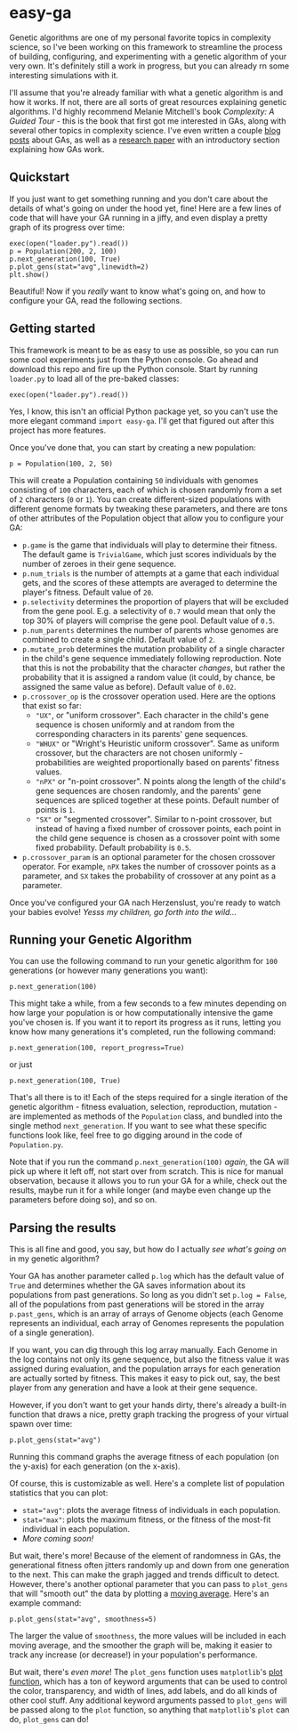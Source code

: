 # easy-ga

Genetic algorithms are one of my personal favorite topics in complexity science, so I've been working on this framework to streamline the process of building, configuring, and experimenting with a genetic algorithm of your very own. It's definitely still a work in progress, but you can already rn some interesting simulations with it.

I'll assume that you're already familiar with what a genetic algorithm is and how it works. If not, there are all sorts of great resources explaining genetic algorithms. I'd highly recommend Melanie Mitchell's book *Complexity: A Guided Tour* - this is the book that first got me interested in GAs, along with several other topics in complexity science. I've even written a couple [blog](https://franklin.dyer.me/post/119) [posts](https://franklin.dyer.me/post/158) about GAs, as well as a [research paper](https://github.com/franklindyer/AP-Research-Genetic-Algorithm-Project/blob/master/Finished_Research_Paper.pdf) with an introductory section explaining how GAs work. 

## Quickstart

If you just want to get something running and you don't care about the details of what's going on under the hood yet, fine! Here are a few lines of code that will have your GA running in a jiffy, and even display a pretty graph of its progress over time:

```
exec(open("loader.py").read())
p = Population(200, 2, 100)
p.next_generation(100, True)
p.plot_gens(stat="avg",linewidth=2)
plt.show()

```

Beautiful! Now if you *really* want to know what's going on, and how to configure your GA, read the following sections.

## Getting started

This framework is meant to be as easy to use as possible, so you can run some cool experiments just from the Python console. Go ahead and download this repo and fire up the Python console. Start by running `loader.py` to load all of the pre-baked classes:

`exec(open("loader.py").read())`

Yes, I know, this isn't an official Python package yet, so you can't use the more elegant command `import easy-ga`. I'll get that figured out after this project has more features.

Once you've done that, you can start by creating a new population:

`p = Population(100, 2, 50)`

This will create a Population containing `50` individuals with genomes consisting of `100` characters, each of which is chosen randomly from a set of `2` characters (`0` or `1`). You can create different-sized populations with different genome formats by tweaking these parameters, and there are tons of other attributes of the Population object that allow you to configure your GA:

- `p.game` is the game that individuals will play to determine their fitness. The default game is `TrivialGame`, which just scores individuals by the number of zeroes in their gene sequence.
- `p.num_trials` is the number of attempts at a game that each individual gets, and the scores of these attempts are averaged to determine the player's fitness. Default value of `20`.
- `p.selectivity` determines the proportion of players that will be excluded from the gene pool. E.g. a selectivity of `0.7` would mean that only the top 30% of players will comprise the gene pool. Default value of `0.5`.
- `p.num_parents` determines the number of parents whose genomes are combined to create a single child. Default value of `2`.
- `p.mutate_prob` determines the mutation probability of a single character in the child's gene sequence immediately following reproduction. Note that this is not the probability that the character *changes*, but rather the probability that it is assigned a random value (it could, by chance, be assigned the same value as before). Default value of `0.02`.
- `p.crossover_op` is the crossover operation used. Here are the options that exist so far:
    - `"UX"`, or "uniform crossover". Each character in the child's gene sequence is chosen uniformly and at random from the corresponding characters in its parents' gene sequences.
    - `"WHUX"` or "Wright's Heuristic uniform crossover". Same as uniform crossover, but the characters are not chosen uniformly - probabilities are weighted proportionally based on parents' fitness values.
    - `"nPX"` or "n-point crossover". N points along the length of the child's gene sequences are chosen randomly, and the parents' gene sequences are spliced together at these points. Default number of points is `1`.
    - `"SX"` or "segmented crossover". Similar to n-point crossover, but instead of having a fixed number of crossover points, each point in the child gene sequence is chosen as a crossover point with some fixed probability. Default probability is `0.5`.
- `p.crossover_param` is an optional parameter for the chosen crossover operator. For example, `nPX` takes the number of crossover points as a parameter, and `SX` takes the probability of crossover at any point as a parameter.

Once you've configured your GA nach Herzenslust, you're ready to watch your babies evolve! *Yesss my children, go forth into the wild...*

## Running your Genetic Algorithm

You can use the following command to run your genetic algorithm for `100` generations (or however many generations you want):

`p.next_generation(100)`

This might take a while, from a few seconds to a few minutes depending on how large your population is or how computationally intensive the game you've chosen is. If you want it to report its progress as it runs, letting you know how many generations it's completed, run the following command:

`p.next_generation(100, report_progress=True)`

or just

`p.next_generation(100, True)`

That's all there is to it! Each of the steps required for a single iteration of the genetic algorithm - fitness evaluation, selection, reproduction, mutation - are implemented as methods of the `Population` class, and bundled into the single method `next_generation`. If you want to see what these specific functions look like, feel free to go digging around in the code of `Population.py`.

Note that if you run the command `p.next_generation(100)` *again*, the GA will pick up where it left off, not start over from scratch. This is nice for manual observation, because it allows you to run your GA for a while, check out the results, maybe run it for a while longer (and maybe even change up the parameters before doing so), and so on.

## Parsing the results

This is all fine and good, you say, but how do I actually *see what's going on* in my genetic algorithm?

Your GA has another parameter called `p.log` which has the default value of `True` and determines whether the GA saves information about its populations from past generations. So long as you didn't set `p.log = False`, all of the populations from past generations will be stored in the array `p.past_gens`, which is an array of arrays of Genome objects (each Genome represents an individual, each array of Genomes represents the population of a single generation).

If you want, you can dig through this log array manually. Each Genome in the log contains not only its gene sequence, but also the fitness value it was assigned during evaluation, and the population arrays for each generation are actually sorted by fitness. This makes it easy to pick out, say, the best player from any generation and have a look at their gene sequence.

However, if you don't want to get your hands dirty, there's already a built-in function that draws a nice, pretty graph tracking the progress of your virtual spawn over time:

`p.plot_gens(stat="avg")`

Running this command graphs the average fitness of each population (on the y-axis) for each generation (on the x-axis).

Of course, this is customizable as well. Here's a complete list of population statistics that you can plot:
- `stat="avg"`: plots the average fitness of individuals in each population.
- `stat="max"`: plots the maximum fitness, or the fitness of the most-fit individual in each population.
- *More coming soon!*

But wait, there's more! Because of the element of randomness in GAs, the generational fitness often jitters randomly up and down from one generation to the next. This can make the graph jagged and trends difficult to detect. However, there's another optional parameter that you can pass to `plot_gens` that will "smooth out" the data by plotting a [moving average](https://en.wikipedia.org/wiki/Moving_average). Here's an example command:

`p.plot_gens(stat="avg", smoothness=5)`

The larger the value of `smoothness`, the more values will be included in each moving average, and the smoother the graph will be, making it easier to track any increase (or decrease!) in your population's performance.

But wait, there's *even more*! The `plot_gens` function uses `matplotlib`'s [plot function](https://matplotlib.org/stable/api/_as_gen/matplotlib.pyplot.plot.html), which has a ton of keyword arguments that can be used to control the color, transparency, and width of lines, add labels, and do all kinds of other cool stuff. Any additional keyword arguments passed to `plot_gens` will be passed along to the `plot` function, so anything that `matplotlib`'s `plot` can do, `plot_gens` can do! 
